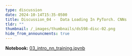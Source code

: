 ```yaml
---
type: discussion
date: 2024-10-14T15:35-0500
title: Discussion_04 -  Data Loading In PyTorch. CNNs
tldr: ""
thumbnail: /_images/thumbnails/ds598-disc-02.png
hide_from_announcments: true
---
```

**Notebook:** [03_intro_nn_training.ipynb](https://github.com/DL4DS/fa2024/tree/main/static_files/discussion_slides/disc03/disc3.ipynb)